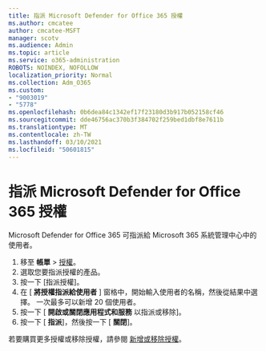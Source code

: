 ```yaml
---
title: 指派 Microsoft Defender for Office 365 授權
ms.author: cmcatee
author: cmcatee-MSFT
manager: scotv
ms.audience: Admin
ms.topic: article
ms.service: o365-administration
ROBOTS: NOINDEX, NOFOLLOW
localization_priority: Normal
ms.collection: Adm_O365
ms.custom:
- "9003019"
- "5778"
ms.openlocfilehash: 0b6dea84c1342ef17f23180d3b917b052158cf46
ms.sourcegitcommit: dde46756ac370b3f384702f259bed1dbf8e7611b
ms.translationtype: MT
ms.contentlocale: zh-TW
ms.lasthandoff: 03/10/2021
ms.locfileid: "50601815"
---
```

# <a name="assign-microsoft-defender-for-office-365-licenses"></a>指派 Microsoft Defender for Office 365 授權

Microsoft Defender for Office 365 可指派給 Microsoft 365 系統管理中心中的使用者。

1. 移至 **帳單**  >  [授權](https://go.microsoft.com/fwlink/p/?linkid=842264)。
2. 選取您要指派授權的產品。
3. 按一下 [指派授權]。
4. 在 [ **將授權指派給使用者**  ] 窗格中，開始輸入使用者的名稱，然後從結果中選擇。 一次最多可以新增 20 個使用者。
5. 按一下 [ **開啟或關閉應用程式和服務**  以指派或移除]。
6. 按一下 [ **指派**]，然後按一下 [  **關閉**]。

若要購買更多授權或移除授權，請參閱 [新增或移除授權](https://docs.microsoft.com/microsoft-365/commerce/licenses/buy-licenses#buy-or-remove-licenses-for-your-business-subscription)。